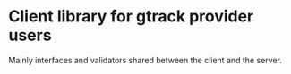 # Client library for gtrack provider users

Mainly interfaces and validators shared between the client and the server.